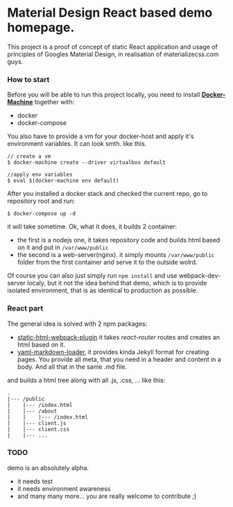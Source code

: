 # Material Design React based demo homepage.

This project is a proof of concept of static React application and usage of principles of Googles Material Design, in realisation of materializecss.com guys.

### How to start

Before you will be able to run this project locally, you need to install [**Docker-Machine**](https://docs.docker.com/machine/install-machine/) together with:
   - docker
   - docker-compose

You also have to provide a vm for your docker-host and apply it's environment variables. It can look smth. like this.

```
// create a vm
$ docker-machine create --driver virtualbox default

//apply env variables
$ eval $(docker-machine env default)
```

After you installed a docker stack and checked the current repo, go to repository root and run:

```
$ docker-compose up -d
```
it will take sometime. Ok, what it does, it builds 2 container:
- the first is a nodejs one, it takes repository code and builds html based on it and put in ```/var/www/public```
- the second is a web-server(nginx). it simply mounts ```/var/www/public``` folder from the first container and serve it to the outside wolrd.

Of course you can also just simply run ```npm install``` and use webpack-dev-server localy, but it not the idea behind that demo, which is to provide isolated environment, that is as identical to production as possible.


### React part

The general idea is solved with 2 npm packages:
 - [static-html-webpack-plugin](https://www.npmjs.com/package/static-html-webpack-plugin) it takes *react-router* routes and creates an html based on it.
 - [yaml-markdown-loader](https://www.npmjs.com/package/yaml-markdown-loader), it provides kinda Jekyll format for creating pages. You provide all meta, that you need in a header and content in a body. And all that in the same .md file.

and builds a html tree along with all .js, .css, ... like this:
```
.
|--- /public
|    |--- /index.html
|    |--- /about
|    |    |--- /index.html
|    |--- client.js
|    |--- client.css
|    |--- ...
```


### TODO

  demo is an absolutely alpha.
  - it needs test
  - it needs environment awareness
  - and many many more... you are really welcome to contribute ;)
